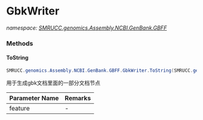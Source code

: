 ﻿# GbkWriter
_namespace: [SMRUCC.genomics.Assembly.NCBI.GenBank.GBFF](./index.md)_





### Methods

#### ToString
```csharp
SMRUCC.genomics.Assembly.NCBI.GenBank.GBFF.GbkWriter.ToString(SMRUCC.genomics.Assembly.NCBI.GenBank.GBFF.Keywords.FEATURES.Feature)
```
用于生成gbk文档里面的一部分文档节点

|Parameter Name|Remarks|
|--------------|-------|
|feature|-|




